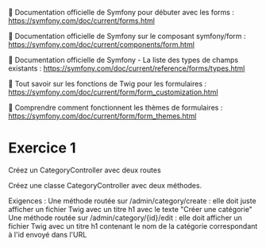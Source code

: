 📖 Documentation officielle de Symfony pour débuter avec les forms : https://symfony.com/doc/current/forms.html

📖 Documentation officielle de Symfony sur le composant symfony/form : https://symfony.com/doc/current/components/form.html

📖 Documentation officielle de Symfony - La liste des types de champs existants : https://symfony.com/doc/current/reference/forms/types.html

📖 Tout savoir sur les fonctions de Twig pour les formulaires : https://symfony.com/doc/current/form/form_customization.html

📖 Comprendre comment fonctionnent les thèmes de formulaires : https://symfony.com/doc/current/form/form_themes.html



# Exercice 1

Créez un CategoryController avec deux routes 

Créez une classe CategoryController avec deux méthodes.

Exigences :
Une méthode routée sur /admin/category/create : elle doit juste afficher un fichier Twig avec un titre h1 avec le texte "Créer une catégorie"
Une méthode routée sur /admin/category/{id}/edit : elle doit afficher un fichier Twig avec un titre h1 contenant le nom de la catégorie correspondant à l'id envoyé dans l'URL